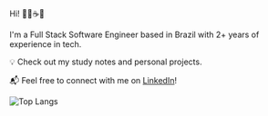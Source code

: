 Hi! 👋🌸☕️🌿

I'm a Full Stack Software Engineer based in Brazil with 2+ years of experience in tech.

💡 Check out my study notes and personal projects.

📬 Feel free to connect with me on [LinkedIn](https://www.linkedin.com/in/lorenlimamartins/)!

![Top Langs](https://github-readme-stats.vercel.app/api/top-langs/?username=lorenlmartins&theme=monokai)
